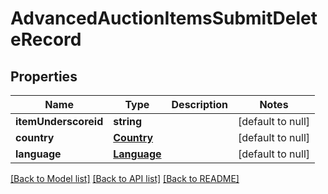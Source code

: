 # AdvancedAuctionItemsSubmitDeleteRecord

## Properties
Name | Type | Description | Notes
------------ | ------------- | ------------- | -------------
**itemUnderscoreid** | **string** |  | [default to null]
**country** | [**Country**](Country.md) |  | [default to null]
**language** | [**Language**](Language.md) |  | [default to null]

[[Back to Model list]](../README.md#documentation-for-models) [[Back to API list]](../README.md#documentation-for-api-endpoints) [[Back to README]](../README.md)



